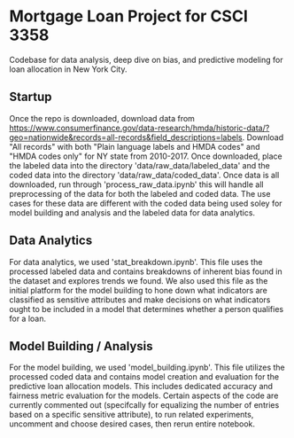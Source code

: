 # Mortgage Loan Project for CSCI 3358
Codebase for data analysis, deep dive on bias, and predictive modeling for loan allocation in New York City.

## Startup
Once the repo is downloaded, download data from https://www.consumerfinance.gov/data-research/hmda/historic-data/?geo=nationwide&records=all-records&field_descriptions=labels. Download "All records" with both "Plain language labels and HMDA codes" and "HMDA codes only" for NY state from 2010-2017. Once downloaded, place the labeled data into the directory 'data/raw_data/labeled_data' and the coded data into  the directory 'data/raw_data/coded_data'. 
Once data is all downloaded, run through 'process_raw_data.ipynb' this will handle all preprocessing of the data for both the labeled and  coded data. The use cases for these data are different with the coded data being used soley for model building and analysis and the labeled data for data analytics.

## Data Analytics
For data analytics, we used 'stat_breakdown.ipynb'. This file uses the processed labeled data and contains breakdowns of inherent bias found in the dataset and explores trends we found. We also used this file as the initial platform for the model building to hone down what indicators are classified as sensitive attributes and make decisions on what indicators ought to be included in a model that determines whether a person qualifies for a loan.

## Model Building / Analysis
For the model building, we used 'model_building.ipynb'. This file utilizes the processed coded data and contains model creation and evaluation for the predictive loan allocation models. This includes dedicated accuracy and fairness metric evaluation for the models. Certain aspects of the code are currently commented out (specifcally for equalizing the number of entries based on a specific sensitive attribute), to run related experiments, uncomment and choose desired cases, then rerun entire notebook.  
